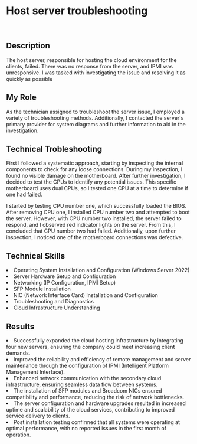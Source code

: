 # Host server troubleshooting
<br>
<h2>Description</h2>
The host server, responsible for hosting the cloud environment for the clients, failed. There was no response from the server, and IPMI was unresponsive. I was tasked with investigating the issue and resolving it as quickly as possible 
<h2>My Role</h2>
As the technician assigned to troubleshoot the server issue, I employed a variety of troubleshooting methods. Additionally, I contacted the server's primary provider for system diagrams and further information to aid in the investigation.
<h2>Technical Trobleshooting</h2>
First I followed a systematic approach, starting by inspecting the internal components to check for any loose connections. During my inspection, I found no visible damage on the motherboard. After further investigation, I decided to test the CPUs to identify any potential issues. This specific motherboard uses dual CPUs, so I tested one CPU at a time to determine if one had failed.

I started by testing CPU number one, which successfully loaded the BIOS. After removing CPU one, I installed CPU number two and attempted to boot the server. However, with CPU number two installed, the server failed to respond, and I observed red indicator lights on the server. From this, I concluded that CPU number two had failed. Additionally, upon further inspection, I noticed one of the motherboard connections was defective.

<h2>Technical Skills</h2>
<li>Operating System Installation and Configuration (Windows Server 2022)</li>
<li>Server Hardware Setup and Configuration</li>
<li>Networking (IP Configuration, IPMI Setup)</li>
<li>SFP Module Installation</li>
<li>NIC (Network Interface Card) Installation and Configuration</li>
<li>Troubleshooting and Diagnostics</li>
<li>Cloud Infrastructure Understanding</li>
<h2>Results</h2>
<li>Successfully expanded the cloud hosting infrastructure by integrating four new servers, ensuring the company could meet increasing client demands. </li>
<li>Improved the reliability and efficiency of remote management and server maintenance through the configuration of IPMI (Intelligent Platform Management Interface).</li>
<li>Enhanced network communication with the secondary cloud infrastructure, ensuring seamless data flow between systems.</li>
<li>The installation of SFP modules and Broadcom NICs ensured compatibility and performance, reducing the risk of network bottlenecks.</li>
<li>The server configuration and hardware upgrades resulted in increased uptime and scalability of the cloud services, contributing to improved service delivery to clients.</li>
<li>Post installation testing confirmed that all systems were operating at optimal performance, with no reported issues in the first month of operation.</li>
